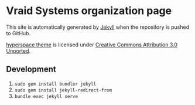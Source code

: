 # Vraid Systems organization page

This site is automatically generated by [Jekyll](http://github.com/mojombo/jekyll)
when the repository is pushed to GitHub.

[hyperspace theme](https://html5up.net/hyperspace) is licensed under [Creative Commons Attribution 3.0 Unported](http://creativecommons.org/licenses/by/3.0/).

## Development
1. `sudo gem install bundler jekyll`
1. `sudo gem install jekyll-redirect-from`
1. `bundle exec jekyll serve`
